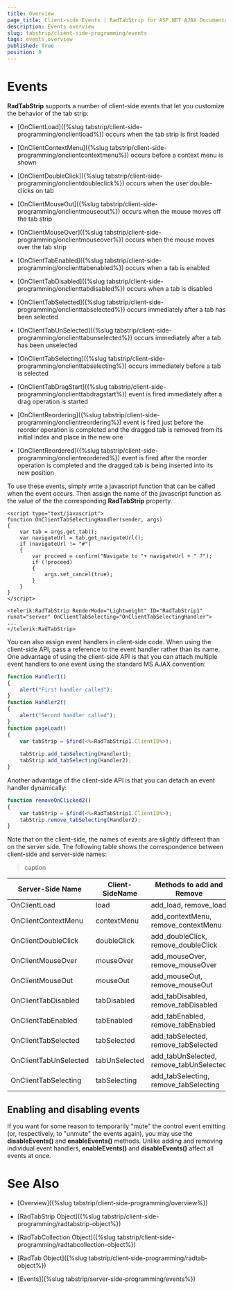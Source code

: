 ```yaml
---
title: Overview
page_title: Client-side Events | RadTabStrip for ASP.NET AJAX Documentation
description: Events overview
slug: tabstrip/client-side-programming/events
tags: events,overview
published: True
position: 0
---
```


# Events


**RadTabStrip** supports a number of client-side events that let you customize the behavior of the tab strip:

* [OnClientLoad]({%slug tabstrip/client-side-programming/onclientload%}) occurs when the tab strip is first loaded

* [OnClientContextMenu]({%slug tabstrip/client-side-programming/onclientcontextmenu%}) occurs before a context menu is shown

* [OnClientDoubleClick]({%slug tabstrip/client-side-programming/onclientdoubleclick%}) occurs when the user double-clicks on tab

* [OnClientMouseOut]({%slug tabstrip/client-side-programming/onclientmouseout%}) occurs when the mouse moves off the tab strip

* [OnClientMouseOver]({%slug tabstrip/client-side-programming/onclientmouseover%}) occurs when the mouse moves over the tab strip

* [OnClientTabEnabled]({%slug tabstrip/client-side-programming/onclienttabenabled%}) occurs when a tab is enabled

* [OnClientTabDisabled]({%slug tabstrip/client-side-programming/onclienttabdisabled%}) occurs when a tab is disabled

* [OnClientTabSelected]({%slug tabstrip/client-side-programming/onclienttabselected%}) occurs immediately after a tab has been selected

* [OnClientTabUnSelected]({%slug tabstrip/client-side-programming/onclienttabunselected%}) occurs immediately after a tab has been unselected

* [OnClientTabSelecting]({%slug tabstrip/client-side-programming/onclienttabselecting%}) occurs immediately before a tab is selected

* [OnClientTabDragStart]({%slug tabstrip/client-side-programming/onclienttabdragstart%}) event is fired immediately after a drag operation is started

* [OnClientReordering]({%slug tabstrip/client-side-programming/onclientreordering%}) event is fired just before the reorder operation is completed and the dragged tab is removed from its initial index and place in the new one

* [OnClientReordered]({%slug tabstrip/client-side-programming/onclientreordered%}) event is fired after the reorder operation is completed and the dragged tab is being inserted into its new position

To use these events, simply write a javascript function that can be called when the event occurs. Then assign the name of the javascript function as the value of the the corresponding **RadTabStrip** property.

````ASPNET
<script type="text/javascript">
function OnClientTabSelectingHandler(sender, args)
{
	var tab = args.get_tab();
	var navigateUrl = tab.get_navigateUrl();
	if (navigateUrl != "#")
	{
		var proceed = confirm("Navigate to "+ navigateUrl + " ?");
		if (!proceed)
		{
			args.set_cancel(true);
		}
	}
}
</script>

<telerik:RadTabStrip RenderMode="Lightweight" ID="RadTabStrip1" runat="server" OnClientTabSelecting="OnClientTabSelectingHandler">
...
</telerik:RadTabStrip> 
````

You can also assign event handlers in client-side code. When using the client-side API, pass a reference to the event handler rather than its name. One advantage of using the client-side API is that you can attach multiple event handlers to one event using the standard MS AJAX convention:

````JavaScript	
function Handler1()
{
	alert("First handler called");
}
function Handler2()
{
	alert("Second handler called");
}
function pageLoad()
{
	var tabStrip = $find(<%=RadTabStrip1.ClientID%>);
	
	tabStrip.add_tabSelecting(Handler1);
	tabStrip.add_tabSelecting(Handler2);
} 			
````

Another advantage of the client-side API is that you can detach an event handler dynamically:

````JavaScript
function removeOnClicked2()
{
	var tabStrip = $find(<%=RadTabStrip1.ClientID%>);
	tabStrip.remove_tabSelecting(Handler2);
} 		
````

Note that on the client-side, the names of events are slightly different than on the server side. The following table shows the correspondence between client-side and server-side names:


>caption  

| Server-Side Name | Client-SideName | Methods to add and Remove |
| ------ | ------ | ------ |
|OnClientLoad|load|add_load, remove_load|
|OnClientContextMenu|contextMenu|add_contextMenu, remove_contextMenu|
|OnClientDoubleClick|doubleClick|add_doubleClick, remove_doubleClick|
|OnClientMouseOver|mouseOver|add_mouseOver, remove_mouseOver|
|OnClientMouseOut|mouseOut|add_mouseOut, remove_mouseOut|
|OnClientTabDisabled|tabDisabled|add_tabDisabled, remove_tabDisabled|
|OnClientTabEnabled|tabEnabled|add_tabEnabled, remove_tabEnabled|
|OnClientTabSelected|tabSelected|add_tabSelected, remove_tabSelected|
|OnClientTabUnSelected|tabUnSelected|add_tabUnSelected, remove_tabUnSelected|
|OnClientTabSelecting|tabSelecting|add_tabSelecting, remove_tabSelecting|

## Enabling and disabling events

If you want for some reason to temporarily "mute" the control event emitting (or, respectively, to "unmute" the events again), you may use the **disableEvents()** and **enableEvents()** methods. Unlike adding and removing individual event handlers, **enableEvents()** and **disableEvents()** affect all events at once.

# See Also

 * [Overview]({%slug tabstrip/client-side-programming/overview%})

 * [RadTabStrip Object]({%slug tabstrip/client-side-programming/radtabstrip-object%})

 * [RadTabCollection Object]({%slug tabstrip/client-side-programming/radtabcollection-object%})

 * [RadTab Object]({%slug tabstrip/client-side-programming/radtab-object%})

 * [Events]({%slug tabstrip/server-side-programming/events%})
